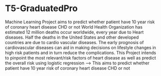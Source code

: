 # T5-GraduatedPro
Machine Learning Project  aims to predict whether patient have 10 year risk of coronary heart disease CHD or not
World Health Organization has estimated 12 million deaths occur worldwide, every year due to Heart diseases. Half the deaths in the United States and other developed countries are due to cardio vascular diseases. The early prognosis of cardiovascular diseases can aid in making decisions on lifestyle changes in high risk patients and in turn reduce the complications. This Project intends to pinpoint the most relevant/risk factors of heart disease as well as predict the overall risk using logistic regression --> This  aims to predict whether patient have 10 year risk of coronary heart disease CHD or not
